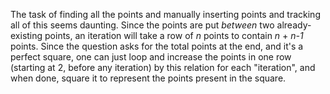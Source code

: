 The task of finding all the points and manually inserting points and tracking all of this seems daunting. Since the points are put *between* two already-existing points, an iteration will take a row of *n* points to contain *n* + *n-1* points. Since the question asks for the total points at the end, and it's a perfect square, one can just loop and increase the points in one row (starting at 2, before any iteration) by this relation for each "iteration", and when done, square it to represent the points present in the square.
